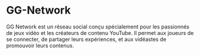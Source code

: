 # GG-Network
GG Network est un réseau social conçu spécialement pour les passionnés de jeux vidéo et les créateurs de contenu YouTube. Il permet aux joueurs de se connecter, de partager leurs expériences, et aux vidéastes de promouvoir leurs contenus.
